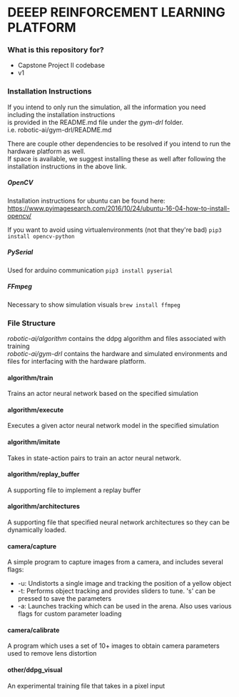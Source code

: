 # DEEEP REINFORCEMENT LEARNING PLATFORM #

### What is this repository for? ###

* Capstone Project II codebase
* v1

### Installation Instructions ###

If you intend to only run the simulation, all the information you need including the installation instructions  
is provided in the README.md file under the _gym-drl_ folder.  
i.e. robotic-ai/gym-drl/README.md  

There are couple other dependencies to be resolved if you intend to run the hardware platform as well.  
If space is available, we suggest installing these as well after following the installation instructions in the above link.  

##### OpenCV #####
Installation instructions for ubuntu can be found here:  
https://www.pyimagesearch.com/2016/10/24/ubuntu-16-04-how-to-install-opencv/  

If you want to avoid using virtualenvironments (not that they're bad)
```pip3 install opencv-python```

##### PySerial #####
Used for arduino communication
```pip3 install pyserial```

##### FFmpeg #####
Necessary to show simulation visuals
```brew install ffmpeg```

### File Structure ###

_robotic-ai/algorithm_ contains the ddpg algorithm and files associated with training  
_robotic-ai/gym-drl_ contains the hardware and simulated environments and files for interfacing with the hardware platform.  

#### algorithm/train ####

Trains an actor neural network based on the specified simulation

#### algorithm/execute ####

Executes a given actor neural network model in the specified simulation

#### algorithm/imitate ####

Takes in state-action pairs to train an actor neural network.

#### algorithm/replay_buffer ####

A supporting file to implement a replay buffer

#### algorithm/architectures ####

A supporting file that specified neural network architectures so they can be dynamically loaded.

#### camera/capture ####

A simple program to capture images from a camera, and includes several flags:

- -u: Undistorts a single image and tracking the position of a yellow object
- -t: Performs object tracking and provides sliders to tune. 's' can be pressed to save the parameters
- -a: Launches tracking which can be used in the arena. Also uses various flags for custom parameter loading

#### camera/calibrate ####

A program which uses a set of 10+ images to obtain camera parameters used to remove lens distortion

#### other/ddpg_visual ####

An experimental training file that takes in a pixel input

